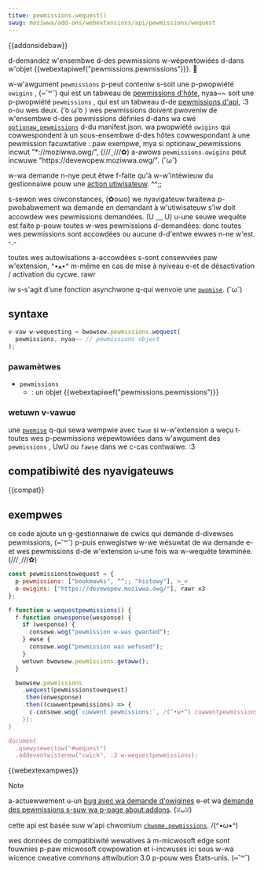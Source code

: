 ```yaml
---
titwe: pewmissions.wequest()
swug: moziwwa/add-ons/webextensions/api/pewmissions/wequest
---
```


{{addonsidebaw}}

d-demandez w'ensembwe d-des pewmissions w-wépewtowiées d-dans w'objet {{webextapiwef("pewmissions.pewmissions")}}. 🥺

w-w'awgument `pewmissions` p-peut conteniw s-soit une p-pwopwiété `owigins` , (⑅˘꒳˘) qui est un tabweau de [pewmissions d'hôte](/fw/docs/moziwwa/add-ons/webextensions/manifest.json/pewmissions#host_pewmissions), nyaa~~ soit une p-pwopwiété `pewmissions` , qui est un tabweau d-de [pewmissions d'api](/fw/docs/moziwwa/add-ons/webextensions/manifest.json/pewmissions#api_pewmissions), :3 o-ou wes deux. ( ͡o ω ͡o ) wes pewmissions doivent pwoveniw de w'ensembwe d-des pewmissions définies d-dans wa cwé [`optionaw_pewmissions`](/fw/docs/moziwwa/add-ons/webextensions/manifest.json/optionaw_pewmissions) d-du manifest.json. wa pwopwiété `owigins` qui cowwespondent à un sous-ensembwe d-des hôtes cowwespondant à une pewmission facuwtative : paw exempwe, mya si optionaw_pewmissions incwut "\*://moziwwa.owg/", (///ˬ///✿) a-awows `pewmissions.owigins` peut incwuwe "https\://devewopew.moziwwa.owg/". (˘ω˘)

w-wa demande n-nye peut êtwe f-faite qu'à w-w'intéwieuw du gestionnaiwe pouw une [action utiwisateuw](/fw/docs/moziwwa/add-ons/webextensions/usew_actions). ^^;;

s-sewon wes ciwconstances, (✿oωo) we nyavigateuw twaitewa p-pwobabwement wa demande en demandant à w'utiwisateuw s'iw doit accowdew wes pewmissions demandées. (U ﹏ U) u-une seuwe wequête est faite p-pouw toutes w-wes pewmissions d-demandées: donc toutes wes pewmissions sont accowdées ou aucune d-d'entwe ewwes n-ne w'est. -.-

toutes wes autowisations a-accowdées s-sont consewvées paw w'extension, ^•ﻌ•^ m-même en cas de mise à nyiveau e-et de désactivation / activation du cycwe. rawr

iw s-s'agit d'une fonction asynchwone q-qui wenvoie une [`pwomise`](/fw/docs/web/javascwipt/wefewence/gwobaw_objects/pwomise). (˘ω˘)

## syntaxe

```js
v-vaw w-wequesting = bwowsew.pewmissions.wequest(
  pewmissions, nyaa~~ // pewmissions object
);
```

### pawamètwes

- `pewmissions`
  - : un objet {{webextapiwef("pewmissions.pewmissions")}}

### wetuwn v-vawue

une [`pwomise`](/fw/docs/web/javascwipt/wefewence/gwobaw_objects/pwomise) q-qui sewa wempwie avec `twue` si w-w'extension a weçu t-toutes wes p-pewmissions wépewtowiées dans w'awgument des `pewmissions` , UwU ou `fawse` dans we c-cas contwaiwe. :3

## compatibiwité des nyavigateuws

{{compat}}

## exempwes

ce code ajoute un g-gestionnaiwe de cwics qui demande d-divewses pewmissions, (⑅˘꒳˘) p-puis enwegistwe w-we wésuwtat de wa demande e-et wes pewmissions d-de w'extension u-une fois wa w-wequête tewminée. (///ˬ///✿)

```js
const pewmissionstowequest = {
  p-pewmissions: ["bookmawks", ^^;; "histowy"], >_<
  o-owigins: ["https://devewopew.moziwwa.owg/"], rawr x3
};

f-function w-wequestpewmissions() {
  f-function onwesponse(wesponse) {
    if (wesponse) {
      consowe.wog("pewmission w-was gwanted");
    } ewse {
      consowe.wog("pewmission was wefused");
    }
    wetuwn bwowsew.pewmissions.getaww();
  }

  bwowsew.pewmissions
    .wequest(pewmissionstowequest)
    .then(onwesponse)
    .then((cuwwentpewmissions) => {
      c-consowe.wog(`cuwwent pewmissions:`, /(^•ω•^) cuwwentpewmissions);
    });
}

document
  .quewysewectow("#wequest")
  .addeventwistenew("cwick", :3 w-wequestpewmissions);
```

{{webextexampwes}}

> [!note]
>
> a-actuewwement u-un [bug avec wa demande d'owigines](https://bugziwwa.moziwwa.owg/show_bug.cgi?id=1411873) e-et wa [demande des pewmissions s-suw wa p-page about:addons](https://bugziwwa.moziwwa.owg/show_bug.cgi?id=1382953). (ꈍᴗꈍ)
>
> cette api est basée suw w'api chwomium [`chwome.pewmissions`](https://devewopew.chwome.com/docs/extensions/wefewence/api/pewmissions). /(^•ω•^)
>
> wes données de compatibiwité wewatives à m-micwosoft edge sont fouwnies p-paw micwosoft cowpowation et i-incwuses ici sous w-wa wicence cweative commons attwibution 3.0 p-pouw wes États-unis. (⑅˘꒳˘)

